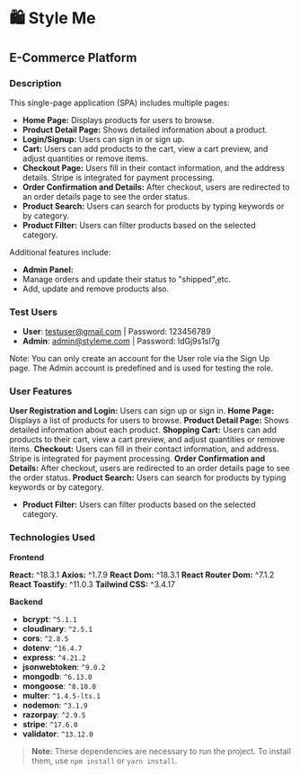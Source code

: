 # 🛍️ **Style Me**

## **E-Commerce Platform**

### **Description**

This single-page application (SPA) includes multiple pages:

- **Home Page:** Displays products for users to browse.
- **Product Detail Page:** Shows detailed information about a product.
- **Login/Signup:** Users can sign in or sign up.
- **Cart:** Users can add products to the cart, view a cart preview, and adjust quantities or remove items.
- **Checkout Page:** Users fill in their contact information, and the address details. Stripe is integrated for payment processing.
- **Order Confirmation and Details:** After checkout, users are redirected to an order details page to see the order status.
- **Product Search:** Users can search for products by typing keywords or by category.
- **Product Filter:** Users can filter products based on the selected category.

Additional features include:

- **Admin Panel:**
- Manage orders and update their status to "shipped",etc.
- Add, update and remove products also.

### **Test Users**

- **User**: testuser@gmail.com | Password: 123456789
- **Admin**: admin@styleme.com | Password: ldGj9s1sI7g

Note: You can only create an account for the User role via the Sign Up page. The Admin account is predefined and is used for testing the role.

### **User Features**

**User Registration and Login:** Users can sign up or sign in.
**Home Page:** Displays a list of products for users to browse.
**Product Detail Page:** Shows detailed information about each product.
**Shopping Cart:** Users can add products to their cart, view a cart preview, and adjust quantities or remove items.
**Checkout:** Users can fill in their contact information, and address. Stripe is integrated for payment processing.
**Order Confirmation and Details:** After checkout, users are redirected to an order details page to see the order status.
**Product Search:** Users can search for products by typing keywords or by category.

- **Product Filter:** Users can filter products based on the selected category.

### **Technologies Used**

**Frontend**

**React:** ^18.3.1
**Axios:** ^1.7.9
**React Dom:** ^18.3.1
**React Router Dom:** ^7.1.2
**React Toastify:** ^11.0.3
**Tailwind CSS:** ^3.4.17

**Backend**

- **bcrypt**: `^5.1.1`
- **cloudinary**: `^2.5.1`
- **cors**: `^2.8.5`
- **dotenv**: `^16.4.7`
- **express**: `^4.21.2`
- **jsonwebtoken**: `^9.0.2`
- **mongodb**: `^6.13.0`
- **mongoose**: `^8.10.0`
- **multer**: `^1.4.5-lts.1`
- **nodemon**: `^3.1.9`
- **razorpay**: `^2.9.5`
- **stripe**: `^17.6.0`
- **validator**: `^13.12.0`

> **Note:** These dependencies are necessary to run the project. To install them, use `npm install` or `yarn install`.
